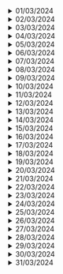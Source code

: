 <details>
<summary>01/03/2024</summary>

| Nombre               | Lo que hice hoy | Lo que hice ayer | Inconvenientes |
|----------------------|------------------|-------------------|----------------|
| Julian Mendoza       |                  |                   |                |
| Alejandro Londoño    | Organizar el proyecto |                   |                |
| Alejandro Castro     |                  |                   |                |
| Santiago Valencia    |Revisé los requisitos de la<br>historia de usuario del<br>login frontend|                   | Ninguno |
| Juan Sebastian Diaz  |                  |                   |                |

</details>

<details>
<summary>02/03/2024</summary>

| Nombre               | Lo que hice hoy | Lo que hice ayer | Inconvenientes |
|----------------------|------------------|-------------------|----------------|
| Julian Mendoza       |                  |                   |                |
| Alejandro Londoño    | Nada |Determinar posible organización | Los tiempos del grupo son limitados y condicionados
| Alejandro Castro     |                  |                   |                |
| Santiago Valencia    | Nada | Revisé los requisitos de la<br>historia de usuario del<br>login frontend | Ninguno |
| Juan Sebastian Diaz  |                  |                   |                |

</details>

<details>
<summary>03/03/2024</summary>

| Nombre               | Lo que hice hoy | Lo que hice ayer | Inconvenientes |
|----------------------|------------------|-------------------|----------------|
| Julian Mendoza       |                  |                   |                |
| Alejandro Londoño    | Creación y configuración del proyecto en django y su conección a la base de datos | Nada |                |
| Alejandro Castro     |                  |                   |                |
| Santiago Valencia    | Nada | Nada | Ninguno |
| Juan Sebastian Diaz  |                  |                   |                |

</details>

<details>
<summary>04/03/2024</summary>

| Nombre               | Lo que hice hoy | Lo que hice ayer | Inconvenientes |
|----------------------|------------------|-------------------|----------------|
| Julian Mendoza       |                  |                   |                |
| Alejandro Londoño    | Seguimiento del modelo de datos | Creación y configuración del proyecto en django y su conección a la base de datos | No se tuvieron |
| Alejandro Castro     |Empecé a realizar el frontend del panel de control                  |Nada                   |No sabía mucho de TailwindCSS                |
| Santiago Valencia    | Nada                 | Nada                  | Ninguno              |
| Juan Sebastian Diaz  |                  |                   |                |

</details>

<details>
<summary>05/03/2024</summary>

| Nombre               | Lo que hice hoy | Lo que hice ayer | Inconvenientes |
|----------------------|------------------|-------------------|----------------|
| Julian Mendoza       |                  |                   |                |
| Alejandro Londoño    | Implementar la vista para log in y página post-inicio | Revisión QA del modelo de datos | Se determinó que el modelo de datos no cumplió con los criterios de QA establecidos |
| Alejandro Castro     |                  |                   |                |
| Santiago Valencia    | Nada | Nada | Ninguno |
| Juan Sebastian Diaz  |                  |                   |                |

</details>

<details>
<summary>06/03/2024</summary>

| Nombre               | Lo que hice hoy | Lo que hice ayer | Inconvenientes |
|----------------------|------------------|-------------------|----------------|
| Julian Mendoza       |                  |                   |                |
| Alejandro Londoño    | Nada | Implementar el backend del log in y página de post-inicio | El modelo de datos se tuvo que ajustar |
| Alejandro Castro     |Terminé el frontend del panel de control                  |Nada                   |Ninguno                |
| Santiago Valencia    | Se realizó la estructura en html<br>del login               | Nada                  | Ninguno               |
| Juan Sebastian Diaz  |                  |                   |                |

</details>

<details>
<summary>07/03/2024</summary>

| Nombre               | Lo que hice hoy | Lo que hice ayer | Inconvenientes |
|----------------------|------------------|-------------------|----------------|
| Julian Mendoza       |                  |                   |                |
| Alejandro Londoño    | Nada | Nada |                |
| Alejandro Castro     |                  |                   |                |
| Santiago Valencia    | Nada | Se realizó la estructura en html<br>del login | Ninguno |
| Juan Sebastian Diaz  |                  |                   |                |

</details>

<details>
<summary>08/03/2024</summary>

| Nombre               | Lo que hice hoy | Lo que hice ayer | Inconvenientes |
|----------------------|------------------|-------------------|----------------|
| Julian Mendoza       |                  |                   |                |
| Alejandro Londoño    | Estudiar sobre django templates | Nada |                |
| Alejandro Castro     |                  |                   |                |
| Santiago Valencia    | Se comenzó a aplicar estilos con Tailwind<br>al html del login | Nada | Ninguno |
| Juan Sebastian Diaz  |                  |                   |                |

</details>

<details>
<summary>09/03/2024</summary>

| Nombre               | Lo que hice hoy | Lo que hice ayer | Inconvenientes |
|----------------------|------------------|-------------------|----------------|
| Julian Mendoza       |                  |                   |                |
| Alejandro Londoño    | Estudiar django forms | Estudiar sobre django templates  | Ninguno |
| Alejandro Castro     |                  |                   |                |
| Santiago Valencia    | Se continuó con la implementación del<br>frontend del login | Se comenzó a aplicar estilos con Tailwind<br>al html del login | Problemas con las medidas de la pantalla |
| Juan Sebastian Diaz  |                  |                   |                |

</details>

<details>
<summary>10/03/2024</summary>

| Nombre               | Lo que hice hoy | Lo que hice ayer | Inconvenientes |
|----------------------|------------------|-------------------|----------------|
| Julian Mendoza       |                  |                   |                |
| Alejandro Londoño    | Nada | Estudiar django forms | Ninguno |
| Alejandro Castro     |                  |                   |                |
| Santiago Valencia    | Nada | Se continuó con la implementación del<br>frontend del login | Ninguno |
| Juan Sebastian Diaz  |                  |                   |                |

</details>

<details>
<summary>11/03/2024</summary>

| Nombre               | Lo que hice hoy | Lo que hice ayer | Inconvenientes |
|----------------------|------------------|-------------------|----------------|
| Julian Mendoza       |                  |                   |                |
| Alejandro Londoño    | Ajustar el log in al nuevo modelo datos | Nada |    |
| Alejandro Castro     |Empecé a realizar el frontend de cambio de estados en las solicitudes                  |Nada                   |Me toco aprender un poco de JavaScript                |
| Santiago Valencia    | Nada                 | Nada                  | Ninguno               |
| Juan Sebastian Diaz  |                  |                   |                |

</details>

<details>
<summary>12/03/2024</summary>

| Nombre               | Lo que hice hoy | Lo que hice ayer | Inconvenientes |
|----------------------|------------------|-------------------|----------------|
| Julian Mendoza       |                  |                   |                |
| Alejandro Londoño    | Nada | Ajustar el log in al nuevo modelo de datos  | Ninguno |
| Alejandro Castro     |Termine el de realizar el frontend de cambio de estados en las solicitudes                  |Empecé a realizar el cambio de estados en las solicitudes                   |Ninguno                |
| Santiago Valencia    | Nada                 | Nada                  | Ninguno                |
| Juan Sebastian Diaz  |                  |                   |                |

</details>

<details>
<summary>13/03/2024</summary>

| Nombre               | Lo que hice hoy | Lo que hice ayer | Inconvenientes |
|----------------------|------------------|-------------------|----------------|
| Julian Mendoza       |                  |                   |                |
| Alejandro Londoño    |  Reorganización del grupo  | Nada |                |
| Alejandro Castro     |                  |                   |                |
| Santiago Valencia    | Se culminó con la implementación del login<br>sin modularizar | Nada | Ninguno |
| Juan Sebastian Diaz  |                  |                   |                |

</details>

<details>
<summary>14/03/2024</summary>

| Nombre               | Lo que hice hoy | Lo que hice ayer | Inconvenientes |
|----------------------|------------------|-------------------|----------------|
| Julian Mendoza       |                  |                   |                |
| Alejandro Londoño    | Nada | Reorganización del grupo | Ninguno |
| Alejandro Castro     |                  |                   |                |
| Santiago Valencia    | Nada | Se culminó con la implementación del login<br>sin modularizar | Ninguno |
| Juan Sebastian Diaz  |                  |                   |                |

</details>

<details>
<summary>15/03/2024</summary>

| Nombre               | Lo que hice hoy | Lo que hice ayer | Inconvenientes |
|----------------------|------------------|-------------------|----------------|
| Julian Mendoza       |                  |                   |                |
| Alejandro Londoño    | Nada | Nada |                |
| Alejandro Castro     |                  |                   |                |
| Santiago Valencia    | Se comenzó a diseñar la interfaz de detalles de la<br>solicitud donde irá la barra de progreso | Nada | Ninguno |
| Juan Sebastian Diaz  |                  |                   |                |

</details>

<details>
<summary>16/03/2024</summary>

| Nombre               | Lo que hice hoy | Lo que hice ayer | Inconvenientes |
|----------------------|------------------|-------------------|----------------|
| Julian Mendoza       |                  |                   |                |
| Alejandro Londoño    |  Creación y organización de rutas  | Nada |                |
| Alejandro Castro     |                  |                   |                |
| Santiago Valencia    | Nada | Se comenzó a diseñar la interfaz de detalles de la<br>solicitud donde irá la barra de progreso | Ninguno |
| Juan Sebastian Diaz  |                  |                   |                |

</details>

<details>
<summary>17/03/2024</summary>

| Nombre               | Lo que hice hoy | Lo que hice ayer | Inconvenientes |
|----------------------|------------------|-------------------|----------------|
| Julian Mendoza       |                  |                   |                |
| Alejandro Londoño    | Configuración de tailwind css en el proyecto | Creación y organización de rutas | Ninguno |
| Alejandro Castro     |                  |                   |                |
| Santiago Valencia    | Se comenzaron a aplicar estilos con Tailwind a la<br>interfaz de detalles de la solicitud | Nada | Ninguno |
| Juan Sebastian Diaz  |                  |                   |                |

</details>

<details>
<summary>18/03/2024</summary>

| Nombre               | Lo que hice hoy | Lo que hice ayer | Inconvenientes |
|----------------------|------------------|-------------------|----------------|
| Julian Mendoza       |                  |                   |                |
| Alejandro Londoño    | Configuración de tailwind css | Configuración de tailwind css en el proyecto  | Hubo conflictos con las dependencias |
| Alejandro Castro     |Empecé a realizar el frontend de cambio de lider en las solicitudes                  |Nada                   |Ninguno                |
| Santiago Valencia    | Nada                 | Se comenzaron a aplicar estilos con Tailwind<br>a la interfaz de detalles de la solicitud                  | Ninguno                |
| Juan Sebastian Diaz  |                  |                   |                |

</details>

<details>
<summary>19/03/2024</summary>

| Nombre               | Lo que hice hoy | Lo que hice ayer | Inconvenientes |
|----------------------|------------------|-------------------|----------------|
| Julian Mendoza       |                  |                   |                |
| Alejandro Londoño    | Nada |  Configuración de tailwind css  | Ninguno |
| Alejandro Castro     |                  |                   |                |
| Santiago Valencia    | Nada | Nada | Ninguno |
| Juan Sebastian Diaz  |                  |                   |                |

</details>

<details>
<summary>20/03/2024</summary>

| Nombre               | Lo que hice hoy | Lo que hice ayer | Inconvenientes |
|----------------------|------------------|-------------------|----------------|
| Julian Mendoza       |                  |                   |                |
| Alejandro Londoño    | Nada | Nada |                |
| Alejandro Castro     |Terminé de realizar el frontend de cambio de lider en las solicitudes                  |Nada                   |Ninguno                |
| Santiago Valencia    | Se modulariza el frontend del login y<br>se corrigen algunas cosas del diseño                  | Nada                  | No se reconocía la etiqueta static                |
| Juan Sebastian Diaz  |                  |                   |                |

</details>

<details>
<summary>21/03/2024</summary>

| Nombre               | Lo que hice hoy | Lo que hice ayer | Inconvenientes |
|----------------------|------------------|-------------------|----------------|
| Julian Mendoza       |                  |                   |                |
| Alejandro Londoño    | Nada | Nada |                |
| Alejandro Castro     |                  |                   |                |
| Santiago Valencia    | Se culmina con el diseño de la interfaz de detalles<br>de la solicitud | Se modulariza el frontend del login y se corrigen<br>algunas cosas del diseño | Ninguno |
| Juan Sebastian Diaz  |                  |                   |                |

</details>

<details>
<summary>22/03/2024</summary>

| Nombre               | Lo que hice hoy | Lo que hice ayer | Inconvenientes |
|----------------------|------------------|-------------------|----------------|
| Julian Mendoza       |                  |                   |                |
| Alejandro Londoño    | Nada | Nada |                |
| Alejandro Castro     |                  |                   |                |
| Santiago Valencia    | Se comienza a implementar el frontend de la barra<br>de progreso | Se culmina con el diseño de la interfaz de detalles<br>de la solicitud | Ninguno |
| Juan Sebastian Diaz  |                  |                   |                |

</details>

<details>
<summary>23/03/2024</summary>

| Nombre               | Lo que hice hoy | Lo que hice ayer | Inconvenientes |
|----------------------|------------------|-------------------|----------------|
| Julian Mendoza       |                  |                   |                |
| Alejandro Londoño    | Nada | Nada |                |
| Alejandro Castro     |                  |                   |                |
| Santiago Valencia    | Nada | Se comienza a implementar el frontend de la barra<br>de progreso | Ninguno |
| Juan Sebastian Diaz  |                  |                   |                |

</details>

<details>
<summary>24/03/2024</summary>

| Nombre               | Lo que hice hoy | Lo que hice ayer | Inconvenientes |
|----------------------|------------------|-------------------|----------------|
| Julian Mendoza       |                  |                   |                |
| Alejandro Londoño    | Nada  | Nada |                |
| Alejandro Castro     |                  |                   |                |
| Santiago Valencia    | Se culmina con la implementación del frontend de la barra<br>de progreso, sin actualización automática | Nada | Ninguno |
| Juan Sebastian Diaz  |                  |                   |                |

</details>

<details>
<summary>25/03/2024</summary>

| Nombre               | Lo que hice hoy | Lo que hice ayer | Inconvenientes |
|----------------------|------------------|-------------------|----------------|
| Julian Mendoza       |                  |                   |                |
| Alejandro Londoño    | Nada  | Nada |                |
| Alejandro Castro     |                  |                   |                |
| Santiago Valencia    | Se implementa la lógica para que la barra se actualice<br>automáticamente | Se culmina con la implementación del frontend de la barra<br>de progreso, sin actualización automática | Hubo algunos bugs al actualizar el estado<br>de la barra |
| Juan Sebastian Diaz  |                  |                   |                |

</details>

<details>
<summary>26/03/2024</summary>

| Nombre               | Lo que hice hoy | Lo que hice ayer | Inconvenientes |
|----------------------|------------------|-------------------|----------------|
| Julian Mendoza       |                  |                   |                |
| Alejandro Londoño    | Implementación de los formularios para creación de solicitudes de contratación | Nada |                |
| Alejandro Castro     |Realicé el frontend del cambio de gestor en las solicitudes                  |Nada                   |Ninguno                |
| Santiago Valencia    | Nada                  | Se implementa la lógica para que la barra se actualice<br>automáticamente                  | Ninguno                |
| Juan Sebastian Diaz  |                  |                   |                |

</details>

<details>
<summary>27/03/2024</summary>

| Nombre               | Lo que hice hoy | Lo que hice ayer | Inconvenientes |
|----------------------|------------------|-------------------|----------------|
| Julian Mendoza       |                  |                   |                |
| Alejandro Londoño    | Manejo y visualización de errores en el formulario | Implementación de los formularios para creación de solicitudes de contratación | Se tuvo que cambiar varios atributos del modelo de datos para no generar conflicto con los formularios de django |
| Alejandro Castro     |Realicé el frontend de notificar la completitud de las solicitudes al cliente                  |Realicé el frontend del cambio de gestor en las solicitudes                   |Ninguno                |
| Santiago Valencia    | Se comienza a hacer el diseño del frontend<br>de la bitácora                 | Nada                  | Ninguno               |
| Juan Sebastian Diaz  |                  |                   |                |

</details>

<details>
<summary>28/03/2024</summary>

| Nombre               | Lo que hice hoy | Lo que hice ayer | Inconvenientes |
|----------------------|------------------|-------------------|----------------|
| Julian Mendoza       |                  |                   |                |
| Alejandro Londoño    | Traspolación de formularios de django a html y sus referencias respectivas | Manejo y visualización de errores en el formulario | Ninguno |
| Alejandro Castro     |                  |                   |                |
| Santiago Valencia    | Nada | Se comienza a hacer el diseño del frontend de la<br>bitácora | Ninguno |
| Juan Sebastian Diaz  |                  |                   |                |

</details>

<details>
<summary>29/03/2024</summary>

| Nombre               | Lo que hice hoy | Lo que hice ayer | Inconvenientes |
|----------------------|------------------|-------------------|----------------|
| Julian Mendoza       |                  |                   |                |
| Alejandro Londoño    | Refactorización de la funcionalidad de cambio de estado e implementación de la funcionalidad de asignación de gestor | Traspolación de formularios de django a html y sus referencias respectivas | Ninguno |
| Alejandro Castro     |                  |                   |                |
| Santiago Valencia    | Nada | Nada | Ninguno |
| Juan Sebastian Diaz  |                  |                   |                |

</details>

<details>
<summary>30/03/2024</summary>

| Nombre               | Lo que hice hoy | Lo que hice ayer | Inconvenientes |
|----------------------|------------------|-------------------|----------------|
| Julian Mendoza       |                  |                   |                |
| Alejandro Londoño    | Implementación de la funcionalidad de asignación de líder, ajuste de los templates acorde a los django templates, resolución de conflictos de la funcionalidad asignación de gestor y asesoría de retoque para el frontend | Refactorización de la funcionalidad de cambio de estado e implementación de la funcionalidad de asignación de gestor | Hubo conflictos en el repositorio por la refactorización de la funcionalidad de cambio de estado |
| Alejandro Castro     |Realicé el merge de todos los frontend que hice en la pantalla de la información de solicitudes y realicé los frontend de los formularios de las solicitudes                 |Nada                   |A veces me tocaba aplicar en ves de TailwindCSS un CSS puro por medio de style a los componentes                |
| Santiago Valencia    | Se culmina con la implementación de la bitácora<br>y se terminan de hacer commits de la barra de progreso y<br>de la bitácora                 | Nada                  | Algunos bugs al correr el proyecto               |
| Juan Sebastian Diaz  |                  |                   |                |

</details>

<details>
<summary>31/03/2024</summary>

| Nombre               | Lo que hice hoy | Lo que hice ayer | Inconvenientes |
|----------------------|------------------|-------------------|----------------|
| Julian Mendoza       |                  |                   |                |
| Alejandro Londoño    | Afinamiento en el frontend | Implementación de la funcionalidad de asignación de líder, ajuste de los templates acorde a los django templates, resolución de conflictos de la funcionalidad asignación de gestor y asesoría de retoque para el frontend | Ninguno |
| Alejandro Castro     |                  |                   |                |
| Santiago Valencia    | Nada | Se culmina con la implementación de la bitácora y se<br>terminan de hacer commits de la barra de progreso<br>y de la bitácora | Ninguno |
| Juan Sebastian Diaz  |                  |                   |                |

</details>